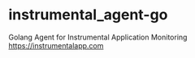 # instrumental_agent-go
Golang Agent for Instrumental Application Monitoring https://instrumentalapp.com

